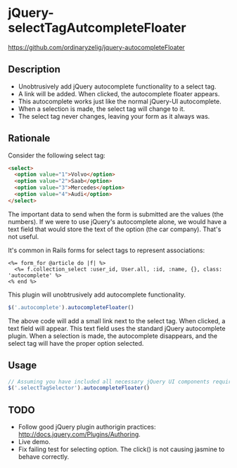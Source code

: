 # jQuery-selectTagAutcompleteFloater

https://github.com/ordinaryzelig/jquery-autocompleteFloater

## Description

* Unobtrusively add jQuery autocomplete functionality to a select tag.
* A link will be added. When clicked, the autocomplete floater appears.
* This autocomplete works just like the normal jQuery-UI autocomplete.
* When a selection is made, the select tag will change to it.
* The select tag never changes, leaving your form as it always was.

## Rationale

Consider the following select tag:

```html
<select>
  <option value="1">Volvo</option>
  <option value="2">Saab</option>
  <option value="3">Mercedes</option>
  <option value="4">Audi</option>
</select>
```

The important data to send when the form is submitted are the values (the numbers). If we were to use jQuery's autocomplete alone, we would have a text field that would store the text of the option (the car company). That's not useful.

It's common in Rails forms for select tags to represent associations:

```erb
<%= form_for @article do |f| %>
  <%= f.collection_select :user_id, User.all, :id, :name, {}, class: 'autocomplete' %>
<% end %>
```

This plugin will unobtrusively add autocomplete functionality.

```javascript
$('.autocomplete').autocompleteFloater()
```

The above code will add a small link next to the select tag. When clicked, a text field will appear. This text field uses the standard jQuery autocomplete plugin. When a selection is made, the autocomplete disappears, and the select tag will have the proper option selected.

## Usage

```javascript
// Assuming you have included all necessary jQuery UI components required for autocomplete...
$('.selectTagSelector').autocompleteFloater()
```

## TODO

* Follow good jQuery plugin authorigin practices: http://docs.jquery.com/Plugins/Authoring.
* Live demo.
* Fix failing test for selecting option. The click() is not causing jasmine to behave correctly.